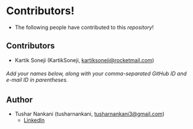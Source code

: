# Contributors!

* The following people have contributed to this *repository*!

## Contributors

* Kartik Soneji (KartikSoneji, kartiksoneji@rocketmail.com)
###### Add your names below, along with your comma-separated GitHub ID and e-mail ID in parentheses.

## Author
* Tushar Nankani (tusharnankani, tusharnankani3@gmail.com)
   - [LinkedIn](https://www.linkedin.com/in/tusharnankani)
